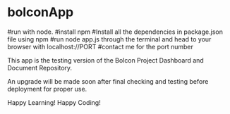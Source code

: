 # bolconApp
#run with node.
#install npm
#Install all the dependencies in package.json file using npm
#run node app.js through the terminal and head to your browser with localhost://PORT
#contact me for the port number

This app is the testing version of the Bolcon Project Dashboard and Document Repository.

An upgrade will be made soon after final checking and testing before deployment for proper use.

Happy Learning! Happy Coding!